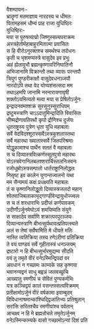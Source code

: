 वैशम्पायनः-  
भ्रातॄणां मतमाज्ञाय नारदस्य च धीमतः  
पितामहसमं धौम्यं प्राह राजा युधिष्ठिरः  
युधिष्ठिरः-  
मया स पुरुषव्याघ्रो जिष्णुस्सत्यपराक्रमः  
अस्त्रहेतोर्महाबाहुरमितात्मा प्रवासितः  
स हि वीरोऽनुरक्तश्च समर्थश्च तपोधनः  
कृती च भृशमप्यस्त्रे वासुदेव इव प्रभुः  
अहं ह्येतावुभौ ब्रह्मन्कृष्णावरिनिघातिनौ  
अभिजानामि विक्रान्तौ तथा व्यासः परन्तपौ  
त्रियुगं पुण्डरीकाक्षौ वासुदेवधनञ्जयौ  
नारदोऽपि तथा वेद योप्यशंसत्सदा मम  
तथाऽहमपि जानामि नरनारायणावृषी  
शक्तोऽयमित्यतो मत्वा मया स प्रेषितोऽर्जुनः  
इन्द्रादनवमश्शक्रं सुरसूनुस्सुराधिपम्  
द्रष्टुमस्त्राणि चाऽऽदातुमिन्द्रादिति विवासितः  
भीष्मद्रोणावतिरथौ कृपो द्रौणिश्च दुर्जयः  
धृतराष्ट्रस्य पुत्रेण धृता युधि महाबलाः  
सर्वे वेदविदश्शूरास्सर्वेऽस्त्रकुशलास्तथा  
सर्वे महारथा ख्यातास्सर्वे जितपरिश्रमाः  
योद्धुकामाश्च पार्थेन सततं वै महाबलाः  
स च दिव्यास्त्रवित्कर्णस्सूतपुत्रो महारथः  
योऽस्त्रवेगानिलबलश्शरार्चिस्तलनिःस्वनः  
रजोधूम्रोऽस्त्रसम्पातो धार्तराष्ट्रानिलोद्धतः  
निसृष्ट इव कालेन युगान्तज्वलनो यथा  
मम सैन्यमयं कक्षं प्रधक्ष्यति महाबलः  
तं स कृष्णानिलोद्धूतो दिव्यास्त्रजलदो महान्  
श्वेतवाजिबलाकाभृद्गाण्डीवेन्द्रायुधोज्ज्वलः  
स च तं शरधाराभिः प्रदीप्तं कर्णपावकम्  
उदीर्णोऽर्जुनमेघोऽयं शमयिष्यति संयुगे  
स साक्षादेव सर्वाणि शक्रात्परपुरञ्जयः  
दिव्यान्यस्त्राणि बीभत्सुर्यथावत्प्रतिपत्स्यते  
अलं स तेषां सर्वेषामिति मे धीयते मतिः  
नास्ति त्वतिक्रिया तस्य रणेऽरीणां प्रतिक्रिया  
ते वयं पाण्डवं सर्वे गृहीतास्त्रं धनञ्जयम्  
द्रष्टारो न हि बीभत्सुर्भारमुद्यम्य सीदति  
वयं तु तमृते वीरं वनेऽस्मिन्द्विपदां वर  
अवधानं न गच्छामः काम्यके सह कृष्णया  
भवानन्यद्वनं साधु बह्वन्नं जलवच्छुचि  
आख्यातु रमणीयं च सेवितं पुण्यकर्मभिः  
यत्र कञ्चिद्वयं कालं वसन्तस्सत्यविक्रमम्  
प्रतीक्षामोऽर्जुनं वीरं वर्षकामा इवाम्बुदम्  
विविधानाश्रमान्कांश्चिद्द्विजातिभ्यः प्रतिश्रुतान्  
सरांसि सरितश्चैव रमणीयांश्च पर्वतान्  
आचक्ष्व न हि मे ब्रह्मन्रोचते तमृतेऽर्जुनम्  
वनेऽस्मिन्काम्यके वासो गच्छामोऽन्यां दिशं प्रति  
